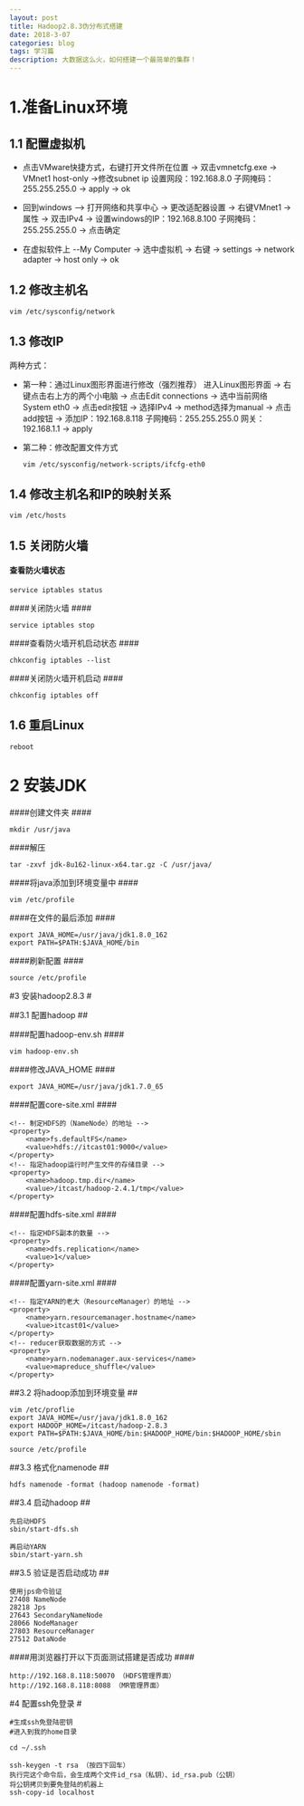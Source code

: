 ```yaml
---
layout: post
title: Hadoop2.8.3伪分布式搭建
date: 2018-3-07
categories: blog
tags: 学习篇
description: 大数据这么火，如何搭建一个最简单的集群！
---
```


# 1.准备Linux环境 #
## 1.1 配置虚拟机 ##
- 点击VMware快捷方式，右键打开文件所在位置 -> 双击vmnetcfg.exe -> VMnet1 host-only ->修改subnet ip 设置网段：192.168.8.0 子网掩码：255.255.255.0 -> apply -> ok


- 回到windows --> 打开网络和共享中心 -> 更改适配器设置 -> 右键VMnet1 -> 属性 -> 双击IPv4 -> 设置windows的IP：192.168.8.100 子网掩码：255.255.255.0 -> 点击确定


- 在虚拟软件上 --My Computer -> 选中虚拟机 -> 右键 -> settings -> network adapter -> host only -> ok
## 1.2 修改主机名
	vim /etc/sysconfig/network
## 1.3 修改IP ##
两种方式：

- 第一种：通过Linux图形界面进行修改（强烈推荐）
进入Linux图形界面 -> 右键点击右上方的两个小电脑 -> 点击Edit connections -> 选中当前网络System eth0 -> 点击edit按钮 -> 选择IPv4 -> method选择为manual -> 点击add按钮 -> 添加IP：192.168.8.118 子网掩码：255.255.255.0 网关：192.168.1.1 -> apply

- 第二种：修改配置文件方式
	
	`vim /etc/sysconfig/network-scripts/ifcfg-eth0`

## 1.4 修改主机名和IP的映射关系 ##

    vim /etc/hosts

## 1.5 关闭防火墙 ##

#### 查看防火墙状态 ####

	service iptables status

####关闭防火墙 ####

	service iptables stop

####查看防火墙开机启动状态 ####

	chkconfig iptables --list

####关闭防火墙开机启动 ####

	chkconfig iptables off

## 1.6 重启Linux ##
	reboot

# 2 安装JDK

####创建文件夹 ####

	mkdir /usr/java

####解压

	tar -zxvf jdk-8u162-linux-x64.tar.gz -C /usr/java/

####将java添加到环境变量中 ####

	vim /etc/profile

####在文件的最后添加 ####

	export JAVA_HOME=/usr/java/jdk1.8.0_162
	export PATH=$PATH:$JAVA_HOME/bin

####刷新配置 ####

	source /etc/profile

#3 安装hadoop2.8.3 #

##3.1 配置hadoop ##

####配置hadoop-env.sh ####

	vim hadoop-env.sh

####修改JAVA_HOME ####

	export JAVA_HOME=/usr/java/jdk1.7.0_65

####配置core-site.xml ####

	<!-- 制定HDFS的（NameNode）的地址 -->
	<property>
		<name>fs.defaultFS</name>
		<value>hdfs://itcast01:9000</value>
	</property>
	<!-- 指定hadoop运行时产生文件的存储目录 -->
	<property>
		<name>hadoop.tmp.dir</name>
		<value>/itcast/hadoop-2.4.1/tmp</value>
	</property>

####配置hdfs-site.xml ####

	<!-- 指定HDFS副本的数量 -->
	<property>
		<name>dfs.replication</name>
		<value>1</value>
    </property>

####配置yarn-site.xml ####

	<!-- 指定YARN的老大（ResourceManager）的地址 -->
	<property>
		<name>yarn.resourcemanager.hostname</name>
		<value>itcast01</value>
    </property>
	<!-- reducer获取数据的方式 -->
    <property>
		<name>yarn.nodemanager.aux-services</name>
		<value>mapreduce_shuffle</value>
    </property>

##3.2 将hadoop添加到环境变量 ##

	vim /etc/proflie
	export JAVA_HOME=/usr/java/jdk1.8.0_162
	export HADOOP_HOME=/itcast/hadoop-2.8.3
	export PATH=$PATH:$JAVA_HOME/bin:$HADOOP_HOME/bin:$HADOOP_HOME/sbin

	source /etc/profile

##3.3 格式化namenode ##

	hdfs namenode -format (hadoop namenode -format)

##3.4 启动hadoop ##

	先启动HDFS
	sbin/start-dfs.sh
	
	再启动YARN
	sbin/start-yarn.sh

##3.5 验证是否启动成功 ##

	使用jps命令验证
	27408 NameNode
	28218 Jps
	27643 SecondaryNameNode
	28066 NodeManager
	27803 ResourceManager
	27512 DataNode
	
####用浏览器打开以下页面测试搭建是否成功 ####

	http://192.168.8.118:50070 （HDFS管理界面）
	http://192.168.8.118:8088 （MR管理界面）

#4 配置ssh免登录 #

	#生成ssh免登陆密钥
	#进入到我的home目录

	cd ~/.ssh

	ssh-keygen -t rsa （按四下回车）
	执行完这个命令后，会生成两个文件id_rsa（私钥）、id_rsa.pub（公钥）
	将公钥拷贝到要免登陆的机器上
	ssh-copy-id localhost
	

